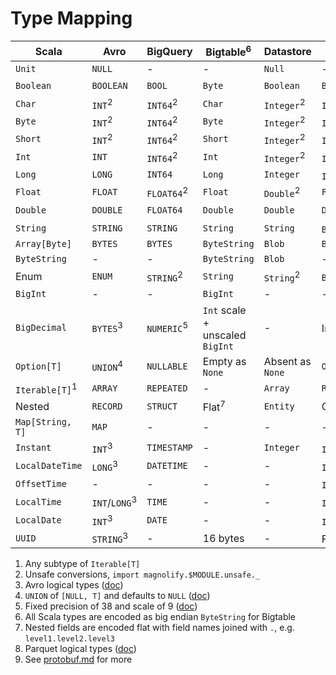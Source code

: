 Type Mapping
============

| Scala                     | Avro                     | BigQuery               | Bigtable<sup>6</sup>            | Datastore             | Parquet                         | Protobuf               | TensorFlow          |
| ------------------------- | ------------------------ | ---------------------- | ------------------------------- | --------------------- | ------------------------------- | ---------------------- | ------------------- |
| `Unit`                    | `NULL`                   | -                      | -                               | `Null`                | -                               | -                      | -                   |
| `Boolean`                 | `BOOLEAN`                | `BOOL`                 | `Byte`                          | `Boolean`             | `BOOLEAN`                       | `Boolean`              | `INT64`<sup>2</sup> |
| `Char`                    | `INT`<sup>2</sup>        | `INT64`<sup>2</sup2>   | `Char`                          | `Integer`<sup>2</sup> | `INT32`<sup>2</sup>             | `Int`<sup>2</sup>      | `INT64`<sup>2</sup> |
| `Byte`                    | `INT`<sup>2</sup>        | `INT64`<sup>2</sup2>   | `Byte`                          | `Integer`<sup>2</sup> | `INT32`<sup>8</sup>             | `Int`<sup>2</sup>      | `INT64`<sup>2</sup> |
| `Short`                   | `INT`<sup>2</sup>        | `INT64`<sup>2</sup2>   | `Short`                         | `Integer`<sup>2</sup> | `INT32`<sup>8</sup>             | `Int`<sup>2</sup>      | `INT64`<sup>2</sup> |
| `Int`                     | `INT`                    | `INT64`<sup>2</sup2>   | `Int`                           | `Integer`<sup>2</sup> | `INT32`<sup>8</sup>             | `Int`                  | `INT64`<sup>2</sup> |
| `Long`                    | `LONG`                   | `INT64`                | `Long`                          | `Integer`             | `INT64`<sup>8</sup>             | `Long`                 | `INT64`             |
| `Float`                   | `FLOAT`                  | `FLOAT64`<sup>2</sup2> | `Float`                         | `Double`<sup>2</sup>  | `FLOAT`                         | `Float`                | `FLOAT`             |
| `Double`                  | `DOUBLE`                 | `FLOAT64`              | `Double`                        | `Double`              | `DOUBLE`                        | `Double`               | `FLOAT`<sup>2</sup> |
| `String`                  | `STRING`                 | `STRING`               | `String`                        | `String`              | `BINARY` + `STRING`<sup>8</sup> | `String`               | `BYTES`<sup>2</sup> |
| `Array[Byte]`             | `BYTES`                  | `BYTES`                | `ByteString`                    | `Blob`                | `BINARY`                        | `ByteString`           | `BYTES`             |
| `ByteString`              | -                        | -                      | `ByteString`                    | `Blob`                | -                               | `ByteString`           | `BYTES`             |
| Enum                      | `ENUM`                   | `STRING`<sup>2</sup2>  | `String`                        | `String`<sup>2</sup>  | `BINARY` + `ENUM`<sup>8</sup>   | Enum                   | `BYTES`<sup>2</sup> |
| `BigInt`                  | -                        | -                      | `BigInt`                        | -                     | -                               | -                      | -                   |
| `BigDecimal`              | `BYTES`<sup>3</sup>      | `NUMERIC`<sup>5</sup2> | `Int` scale + unscaled `BigInt` | -                     | Int/Binary/Fixed<sup>8</sup>    | -                      | -                   |
| `Option[T]`               | `UNION`<sup>4</sup>      | `NULLABLE`             | Empty as `None`                 | Absent as `None`      | `OPTIONAL`                      | `optional`<sup>9</sup> | Size <= 1           |
| `Iterable[T]`<sup>1</sup> | `ARRAY`                  | `REPEATED`             | -                               | `Array`               | `REPEATED`                      | `repeated`             | Size >= 0           |
| Nested                    | `RECORD`                 | `STRUCT`               | Flat<sup>7</sup>                | `Entity`              | Group                           | `Message`              | Flat<sup>7</sup>    |
| `Map[String, T]`          | `MAP`                    | -                      | -                               | -                     | -                               | -                      | -                   |
| `Instant`                 | `INT`<sup>3</sup>        | `TIMESTAMP`            | -                               | `Integer`             | `INT64`<sup>8</sup>             | -                      | -                   |
| `LocalDateTime`           | `LONG`<sup>3</sup>       | `DATETIME`             | -                               | -                     | `INT64`<sup>8</sup>             | -                      | -                   |
| `OffsetTime`              | -                        | -                      | -                               | -                     | `INT32`/`INT64`<sup>8</sup>     | -                      | -                   |
| `LocalTime`               | `INT`/`LONG`<sup>3</sup> | `TIME`                 | -                               | -                     | `INT32`/`INT64`<sup>8</sup>     | -                      | -                   |
| `LocalDate`               | `INT`<sup>3</sup>        | `DATE`                 | -                               | -                     | `INT32`<sup>8</sup>             | -                      | -                   |
| `UUID`                    | `STRING`<sup>3</sup>     | -                      | 16 bytes                        | -                     | Fixed<sup>8</sup>               | -                      | -                   |

1. Any subtype of `Iterable[T]`
2. Unsafe conversions, `import magnolify.$MODULE.unsafe._`
3. Avro logical types ([doc](https://avro.apache.org/docs/current/spec.html#Logical+Types))
4. `UNION` of `[NULL, T]` and defaults to `NULL` ([doc](https://avro.apache.org/docs/current/spec.html#Unions))
5. Fixed precision of 38 and scale of 9 ([doc](https://cloud.google.com/bigquery/docs/reference/standard-sql/data-types#numeric-type))
6. All Scala types are encoded as big endian `ByteString` for Bigtable
7. Nested fields are encoded flat with field names joined with `.`, e.g. `level1.level2.level3`
8. Parquet logical types ([doc](https://github.com/apache/parquet-format/blob/master/LogicalTypes.md))
9. See [protobuf.md](https://github.com/spotify/magnolify/blob/master/docs/protobuf.md) for more
